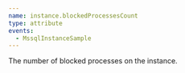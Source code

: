```yaml
---
name: instance.blockedProcessesCount
type: attribute
events:
  - MssqlInstanceSample
---
```


The number of blocked processes on the instance.